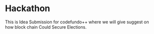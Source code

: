 # Hackathon
This is Idea Submission for codefundo++ where we will give suggest on how block chain Could Secure Elections.
